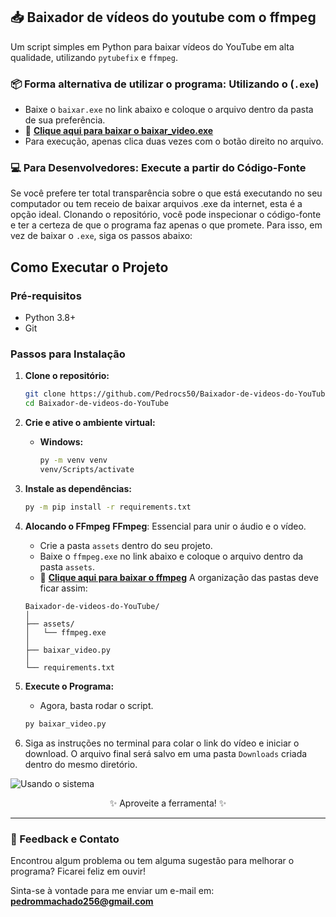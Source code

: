 ## 📥 Baixador de vídeos do youtube com o ffmpeg

Um script simples em Python para baixar vídeos do YouTube em alta qualidade, utilizando `pytubefix` e `ffmpeg`.

### 📦 Forma alternativa de utilizar o programa: Utilizando o (`.exe`)
* Baixe o `baixar.exe` no link abaixo e coloque o arquivo dentro da pasta de sua preferência.
* 🔗 **[Clique aqui para baixar o baixar_video.exe](https://drive.google.com/file/d/1o2Ms6ESLvICP9gTrdrDqormqBJXF3sdx/view?usp=sharing)**
* Para execução, apenas clica duas vezes com o botão direito no arquivo.

### 💻 Para Desenvolvedores: Execute a partir do Código-Fonte
Se você prefere ter total transparência sobre o que está executando no seu computador ou tem receio de baixar arquivos .exe da internet, esta é a opção ideal. Clonando o repositório, você pode inspecionar o código-fonte e ter a certeza de que o programa faz apenas o que promete.
Para isso, em vez de baixar o `.exe`, siga os passos abaixo:

## Como Executar o Projeto

### Pré-requisitos
* Python 3.8+
* Git

### Passos para Instalação

1.  **Clone o repositório:**
    ```bash
    git clone https://github.com/Pedrocs50/Baixador-de-videos-do-YouTube
    cd Baixador-de-videos-do-YouTube
    ```

2.  **Crie e ative o ambiente virtual:**
    * **Windows:**
        ```bash
        py -m venv venv
        venv/Scripts/activate
        ```

3.  **Instale as dependências:**
    ```bash
    py -m pip install -r requirements.txt
    ```
4.  **Alocando o FFmpeg**
    **FFmpeg**: Essencial para unir o áudio e o vídeo.
    * Crie a pasta `assets` dentro do seu projeto.
    * Baixe o `ffmpeg.exe` no link abaixo e coloque o arquivo dentro da pasta `assets`.
    * 🔗 **[Clique aqui para baixar o ffmpeg](https://drive.google.com/file/d/15SL36S3-zlitkb-vE9w7hyiSO5FZ0sJQ/view?usp=sharing)**
    A organização das pastas deve ficar assim:
    ```
    Baixador-de-videos-do-YouTube/
    │
    ├── assets/
    │   └── ffmpeg.exe
    │
    ├── baixar_video.py
    │
    └── requirements.txt
    ```

5. **Execute o Programa:**
    * Agora, basta rodar o script.
    ```bash
    py baixar_video.py
    ```

6.  Siga as instruções no terminal para colar o link do vídeo e iniciar o download. O arquivo final será salvo em uma pasta `Downloads` criada dentro do mesmo diretório.

![Usando o sistema](https://i.imgur.com/0PUFAvJ.gif)

<p align="center">
    ✨ Aproveite a ferramenta! ✨
</p>

---
### 📧 Feedback e Contato

Encontrou algum problema ou tem alguma sugestão para melhorar o programa? Ficarei feliz em ouvir!

Sinta-se à vontade para me enviar um e-mail em: **pedrommachado256@gmail.com**
